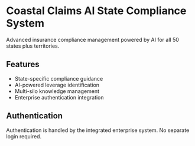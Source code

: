 # Coastal Claims AI State Compliance System

Advanced insurance compliance management powered by AI for all 50 states plus territories.

## Features
- State-specific compliance guidance
- AI-powered leverage identification
- Multi-silo knowledge management
- Enterprise authentication integration

## Authentication
Authentication is handled by the integrated enterprise system. No separate login required.